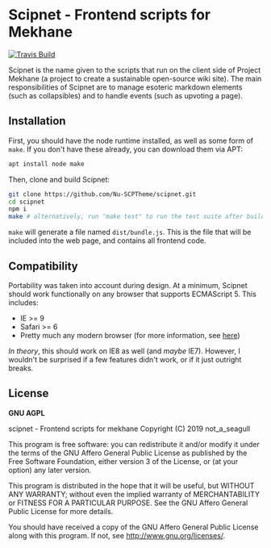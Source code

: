 # Scipnet - Frontend scripts for Mekhane

<a href="https://travis-ci.org/Nu-SCPTheme/scipnet/"><img src="https://travis-ci.org/Nu-SCPTheme/scipnet.svg?branch=master" alt="Travis Build" /></a>

Scipnet is the name given to the scripts that run on the client side of Project Mekhane (a project to create a sustainable open-source wiki site). The main responsibilities of Scipnet are to manage esoteric markdown elements (such as collapsibles) and to handle events (such as upvoting a page).

## Installation

First, you should have the node runtime installed, as well as some form of `make`. If you don't have these already, you can download them via APT:

```bash
apt install node make
```

Then, clone and build Scipnet:

```bash
git clone https://github.com/Nu-SCPTheme/scipnet.git
cd scipnet
npm i
make # alternatively, run "make test" to run the test suite after build
```

`make` will generate a file named `dist/bundle.js`. This is the file that will be included into the web page, and contains all frontend code.

## Compatibility

Portability was taken into account during design. At a minimum, Scipnet should work functionally on any browser that supports ECMAScript 5. This includes:

* IE >= 9
* Safari >= 6
* Pretty much any modern browser (for more information, see [here](https://caniuse.com/#feat=es5))

*In theory*, this should work on IE8 as well (and *maybe* IE7). However, I wouldn't be surprised if a few features didn't work, or if it just outright breaks.

## License

**GNU AGPL**

scipnet - Frontend scripts for mekhane
Copyright (C) 2019 not_a_seagull

This program is free software: you can redistribute it and/or modify
it under the terms of the GNU Affero General Public License as published by
the Free Software Foundation, either version 3 of the License, or
(at your option) any later version.

This program is distributed in the hope that it will be useful,
but WITHOUT ANY WARRANTY; without even the implied warranty of
MERCHANTABILITY or FITNESS FOR A PARTICULAR PURPOSE. See the
GNU Affero General Public License for more details.

You should have received a copy of the GNU Affero General Public License
along with this program. If not, see <http://www.gnu.org/licenses/>.
